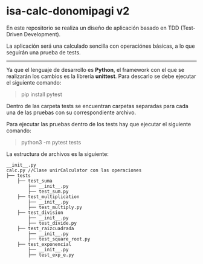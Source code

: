 # isa-calc-donomipagi v2

En este repositorio se realiza un diseño de aplicación basado en TDD (Test-Driven Development).

La aplicación será una calculado sencilla con operaciónes básicas, a lo que seguirán una prueba de tests.

---

Ya que el lenguaje de desarrollo es **Python**, el framework con el que se realizarán los cambios es la librería **unittest**. Para descarlo se debe ejecutar el siguiente comando:

> pip install pytest

Dentro de las carpeta tests se encuentran carpetas separadas para cada una de las pruebas con su correspondiente archivo.

Para ejecutar las pruebas dentro de los tests hay que ejecutar el siguiente comando:

> python3 -m pytest tests

La estructura de archivos es la siguiente:

    __init__.py
    calc.py //Clase unirCalculator con las operaciones
    ├── tests
        ├── test_suma
            ├── __init__.py    
            ├── test_sum.py
        ├── test_multiplication
            ├── __init__.py    
            ├── test_multiply.py
        ├── test_division
            ├── __init__.py    
            ├── test_divide.py
        ├── test_raizcuadrada
            ├── __init__.py    
            ├── test_square_root.py
        ├── test_exponencial
            ├── __init__.py    
            ├── test_exp_e.py